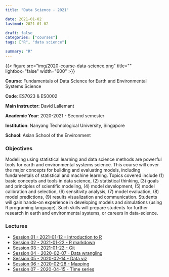 ```yaml
---
title: "Data Science - 2021"

date: 2021-01-02
lastmod: 2021-01-02

draft: false
categories: ["courses"]
tags: ["R", "data science"]

summary: "R"
---
```


{{< figure src="img/2020-course-data-science.png" title="" lightbox="false" width="600" >}}

__Course__: Fundamentals of Data Science for Earth and Environmental Systems Science

__Code__: ES7023 & ES0002

__Main instructor__: David Lallemant

__Academic Year__: 2020-2021 - Second semester

__Institution__: Nanyang Technological University, Singapore

__School__: Asian School of the Environment

### Objectives
Modelling using statistical learning and data science methods are powerful tools for earth and environmental systems science. This course will cover the major concepts for building and evaluating models, including fundamentals of statistical and machine learning. Topics covered include (1) basic concepts and tools in data science, (2) statistical thinking, (3) goals and principles of scientific modeling, (4) model development, (5) model calibration and selection, (6) sensitivity analysis, (7) model evaluation, (8) model predictions, (9) results visualization and communication. Students will gain hands-on experience in developing models and simulations (using R programing language). Such skills will prepare students for further research in earth and environmental systems, or careers in data-science.

### Lectures
* [Session 01 - 2021-01-12 - Introduction to R](html/course-data-science-2021/R-session-01-intro.html)
* [Session 02 - 2021-01-22 - R markdown](html/course-data-science-2021/R-session-02-markdown.html)
* [Session 03 - 2021-01-22 - Git](html/course-data-science-2021/R-session-03-Git.html)
* [Session 04 - 2020-02-07 - Data wrangling](https://vaulot.github.io/course-ntu-data-science-2020/R-session-04-data_wrangling.html)
* [Session 05 - 2020-02-14 - Data viz](https://vaulot.github.io/course-ntu-data-science-2020/R-session-05-data_visualization.html)
* [Session 06 - 2020-02-28 - Mapping](https://vaulot.github.io/course-ntu-data-science-2020/R-session-06-mapping.html)
* [Session 07 - 2020-04-15 - Time series](https://vaulot.github.io/course-ntu-data-science-2020/R-session-07-time_series.html)

